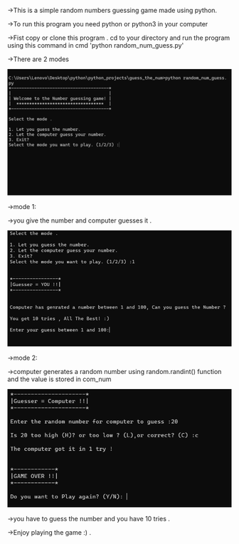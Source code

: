 ->This is a simple random numbers guessing game made using python.

->To run this program you need python or python3 in your computer

->Fist copy or clone this program . cd to your directory and run the program using this command in cmd 'python random_num_guess.py'

->There are 2 modes

![image_1](select_mode.png)

->mode 1:

->you give the number and computer guesses it .

![Mode_1](Mode_1.png)

->mode 2:

->computer generates a random number using random.randint() function and the value is stored in com_num

![Mode_2](Mode_2.png)

->you have to guess the number and you have 10 tries .

->Enjoy playing the game :) .
